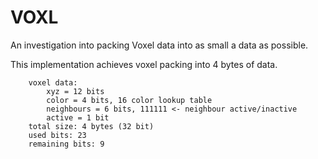 # VOXL

An investigation into packing Voxel data into as small a data as possible.

This implementation achieves voxel packing into 4 bytes of data.

		voxel data:
			xyz = 12 bits
			color = 4 bits, 16 color lookup table
			neighbours = 6 bits, 111111 <- neighbour active/inactive
			active = 1 bit
		total size: 4 bytes (32 bit)
		used bits: 23
		remaining bits: 9